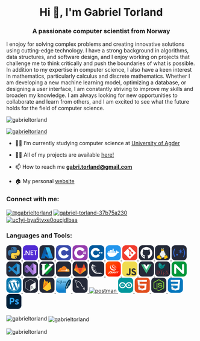 <h1 align="center">Hi 👋, I'm Gabriel Torland</h1>
<h3 align="center">A passionate computer scientist from Norway</h3>

<p>
 I enojoy for solving complex problems and creating innovative solutions using cutting-edge technology. I have a strong background in algorithms, data structures, and software design, and I enjoy working on projects that challenge me to think critically and push the boundaries of what is possible. In addition to my expertise in computer science, I also have a keen interest in mathematics, particularly calculus and discrete mathematics. Whether I am developing a new machine learning model, optimizing a database, or designing a user interface, I am constantly striving to improve my skills and broaden my knowledge. I am always looking for new opportunities to collaborate and learn from others, and I am excited to see what the future holds for the field of computer science.
</p>

<p align="left"> <img src="https://komarev.com/ghpvc/?username=gabrieltorland&label=Profile%20views&color=0e75b6&style=flat" alt="gabrieltorland" /> </p>

<p align="left"> <a href="https://github.com/ryo-ma/github-profile-trophy"><img src="https://github-profile-trophy.vercel.app/?username=gabrieltorland" alt="gabrieltorland" /></a> </p>

- 👨‍🎓 I’m currently studying computer science at [University of Agder](https://www.uia.no/studier/data-ingenioerfag)

- 👨‍💻 All of my projects are available [here!](https://github.com/GabrielTorland)

- 📫 How to reach me **gabri.torland@gmail.com**

- 🏠 My personal [website](https://gabrieltorland.com)

<h3 align="left">Connect with me:</h3>
<p align="left">
<a href="https://twitter.com/@gabrieltorland" target="blank"><img align="center" src="https://raw.githubusercontent.com/rahuldkjain/github-profile-readme-generator/master/src/images/icons/Social/twitter.svg" alt="@gabrieltorland" height="30" width="40" /></a>
<a href="https://linkedin.com/in/gabriel-torland-37b75a230" target="blank"><img align="center" src="https://raw.githubusercontent.com/rahuldkjain/github-profile-readme-generator/master/src/images/icons/Social/linked-in-alt.svg" alt="gabriel-torland-37b75a230" height="30" width="40" /></a>
<a href="https://www.youtube.com/channel/UC1yI-ByA5TvXE0OUcjDlbaA" target="blank"><img align="center" src="https://raw.githubusercontent.com/rahuldkjain/github-profile-readme-generator/master/src/images/icons/Social/youtube.svg" alt="uc1yi-bya5tvxe0oucjdlbaa" height="30" width="40" /></a>
</p>

<h3 align="left">Languages and Tools:</h3>
<p align="left">
<!-- https://github.com/tandpfun/skill-icons#themed-icons -->
<!-- Sorted by knowledge in descending order -->
<a href="https://www.python.org/" target="_blank" rel="noreferrer"> <img src="https://github.com/tandpfun/skill-icons/blob/main/icons/Python-Dark.svg" alt="python" width="40" height="40"/> </a> <a href="https://dotnet.microsoft.com/" target="_blank" rel="noreferrer"> <img src="https://github.com/tandpfun/skill-icons/blob/main/icons/DotNet.svg" alt="dotnet" width="40" height="40"/> </a> <a href="https://azure.microsoft.com/en-in/" target="_blank" rel="noreferrer"> <img src="https://github.com/tandpfun/skill-icons/blob/main/icons/Azure-Dark.svg" alt="azure" width="40" height="40"/> </a> <a href="https://www.cprogramming.com/" target="_blank" rel="noreferrer"> <img src="https://github.com/tandpfun/skill-icons/blob/main/icons/C.svg" alt="c" width="40" height="40"/> <a href="https://www.w3schools.com/cs/" target="_blank" rel="noreferrer"> <img src="https://github.com/tandpfun/skill-icons/blob/main/icons/CS.svg" alt="csharp" width="40" height="40"/> </a> </a> <a href="https://www.w3schools.com/cpp/" target="_blank" rel="noreferrer"> <img src="https://github.com/tandpfun/skill-icons/blob/main/icons/CPP.svg" alt="c++" width="40" height="40"/> </a> <a href="https://www.docker.com/" target="_blank" rel="noreferrer"> <img src="https://github.com/tandpfun/skill-icons/blob/main/icons/Docker.svg" alt="docker" width="40" height="40"/> </a> <a href="https://git-scm.com/" target="_blank" rel="noreferrer"> <img src="https://github.com/tandpfun/skill-icons/blob/main/icons/Git.svg" alt="git" width="40" height="40"/> </a> <a href="https://github.com/" target="_blank" rel="noreferrer"> <img src="https://github.com/tandpfun/skill-icons/blob/main/icons/Github-Dark.svg" alt="github" width="40" height="40"/> </a> <a href="https://www.linux.org/" target="_blank" rel="noreferrer"> <img src="https://github.com/tandpfun/skill-icons/blob/main/icons/Linux-Dark.svg" alt="linux" width="40" height="40"/> </a> <a href="https://regexr.com/" target="_blank" rel="noreferrer"> <img src="https://github.com/tandpfun/skill-icons/blob/main/icons/Regex-Dark.svg" alt="regex" width="40" height="40"/> </a> <a href="https://code.visualstudio.com/" target="_blank" rel="noreferrer"> <img src="https://github.com/tandpfun/skill-icons/blob/main/icons/VSCode-Dark.svg" alt="vscode" width="40" height="40"/> </a> <a href="https://visualstudio.microsoft.com/" target="_blank" rel="noreferrer"> <img src="https://github.com/tandpfun/skill-icons/blob/main/icons/VisualStudio-Dark.svg" alt="visualstudio" width="40" height="40"/> </a> <a href="https://www.vim.org/" target="_blank" rel="noreferrer"> <img src="https://github.com/tandpfun/skill-icons/blob/main/icons/VIM-Dark.svg" alt="vim" width="40" height="40"/> </a> <a href="https://www.cloudflare.com/" target="_blank" rel="noreferrer"> <img src="https://github.com/tandpfun/skill-icons/blob/main/icons/Cloudflare-Dark.svg" alt="cloudflare" width="40" height="40"/> </a> <a href="https://about.gitlab.com/" target="_blank" rel="noreferrer"> <img src="https://github.com/tandpfun/skill-icons/blob/main/icons/GitLab-Dark.svg" alt="gitlab" width="40" height="40"/> </a> <a href="https://flask.palletsprojects.com/" target="_blank" rel="noreferrer"> <img src="https://github.com/tandpfun/skill-icons/blob/main/icons/Flask-Dark.svg" alt="flask" width="40" height="40"/> </a> <a href="https://jquery.com/" target="_blank" rel="noreferrer"> <img src="https://github.com/tandpfun/skill-icons/blob/main/icons/JQuery.svg" alt="jquery" width="40" height="40"/> </a> <a href="https://developer.mozilla.org/en-US/docs/Web/JavaScript" target="_blank" rel="noreferrer"> <img src="https://github.com/tandpfun/skill-icons/blob/main/icons/JavaScript.svg" alt="javascript" width="40" height="40"/> </a> <a href="https://vuejs.org/" target="_blank" rel="noreferrer"> <img src="https://github.com/tandpfun/skill-icons/blob/main/icons/VueJS-Dark.svg" alt="vuejs" width="40" height="40"/> </a> <a href="https://www.latex-project.org/" target="_blank" rel="noreferrer"> <img src="https://github.com/tandpfun/skill-icons/blob/main/icons/LaTeX-Dark.svg" alt="latex" width="40" height="40"/> </a> <a href="https://www.nginx.com/" target="_blank" rel="noreferrer"> <img src="https://github.com/tandpfun/skill-icons/blob/main/icons/Nginx.svg" alt="nginx" width="40" height="40"/> </a> <a href="https://wordpress.com/" target="_blank" rel="noreferrer"> <img src="https://github.com/tandpfun/skill-icons/blob/main/icons/Wordpress.svg" alt="wordpress" width="40" height="40"/> </a> <a href="https://www.gnu.org/software/bash/" target="_blank" rel="noreferrer"> <img src="https://github.com/tandpfun/skill-icons/blob/main/icons/Bash-Dark.svg" alt="bash" width="40" height="40"/> </a> <a href="https://firebase.google.com/" target="_blank" rel="noreferrer"> <img src="https://github.com/tandpfun/skill-icons/blob/main/icons/Firebase-Dark.svg" alt="firebase" width="40" height="40"/> </a> <a href="https://www.sqlite.org/" target="_blank" rel="noreferrer"> <img src="https://github.com/tandpfun/skill-icons/blob/main/icons/SQLite.svg" alt="sqlite" width="40" height="40"/> </a> <a href="https://www.mysql.com/" target="_blank" rel="noreferrer"> <img src="https://github.com/tandpfun/skill-icons/blob/main/icons/MySQL-Dark.svg" alt="mysql" width="40" height="40"/> </a> <a href="https://postman.com" target="_blank" rel="noreferrer"> <img src="https://www.vectorlogo.zone/logos/getpostman/getpostman-icon.svg" alt="postman" width="40" height="40"/> </a> <a href="https://www.arduino.cc/" target="_blank" rel="noreferrer"> <img src="https://github.com/tandpfun/skill-icons/blob/main/icons/Arduino.svg" alt="arduino" width="40" height="40"/> </a> <a href="https://www.w3.org/html/" target="_blank" rel="noreferrer"> <img src="https://github.com/tandpfun/skill-icons/blob/main/icons/HTML.svg" alt="html5" width="40" height="40"/> </a> <a href="https://nodejs.org" target="_blank" rel="noreferrer"> <img src="https://github.com/tandpfun/skill-icons/blob/main/icons/NodeJS-Dark.svg" alt="nodejs" width="40" height="40"/> </a> <a href="https://www.w3schools.com/css/" target="_blank" rel="noreferrer"> <img src="https://github.com/tandpfun/skill-icons/blob/main/icons/CSS.svg" alt="css" width="40" height="40"/> </a> <a href="https://www.photoshop.com/en" target="_blank" rel="noreferrer"> <img src="https://github.com/tandpfun/skill-icons/blob/main/icons/Photoshop.svg" alt="photoshop" width="40" height="40"/> </a>
</p>


<p><img align="left" src="https://github-readme-stats.vercel.app/api/top-langs?username=gabrieltorland&show_icons=true&locale=en&layout=compact" alt="gabrieltorland" /></p>

<p>&nbsp;<img align="center" src="https://github-readme-stats.vercel.app/api?username=gabrieltorland&show_icons=true&locale=en" alt="gabrieltorland" /></p>

<p><img align="center" src="https://github-readme-streak-stats.herokuapp.com/?user=gabrieltorland&" alt="gabrieltorland" /></p>
